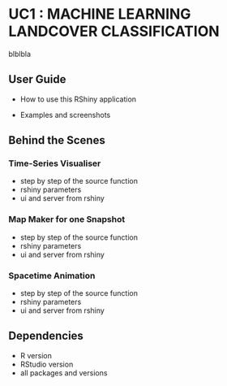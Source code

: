 # UC1 : MACHINE LEARNING LANDCOVER CLASSIFICATION

blblbla 

## User Guide

* How to use this RShiny application

* Examples and screenshots

## Behind the Scenes

### Time-Series Visualiser

* step by step of the source function
* rshiny parameters
* ui and server from rshiny

### Map Maker for one Snapshot

* step by step of the source function
* rshiny parameters
* ui and server from rshiny

### Spacetime Animation

* step by step of the source function
* rshiny parameters
* ui and server from rshiny

## Dependencies

* R version
* RStudio version
* all packages and versions
